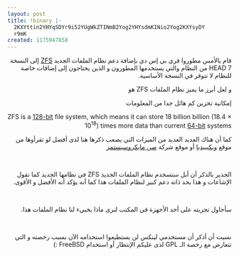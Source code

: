 ```yaml
---
layout: post
title: !binary |-
  2KXYttin2YHYqSDYr9i52YUgWkZTINmB2Yog2YHYsdmKINio2Yog2KXYsyDY
  r9mK
created: 1175947858
---
```

<p dir="rtl">قام بالأمس مطوروا فري بي إس دي بإضافة دعم نظام الملفات الجديد <a href="http://en.wikipedia.org/wiki/Zfs">ZFS</a> إلى النسخة 7 HEAD من النظام والتي يستخدمها المطورون و الذين يحتاجون إلى إضافات خاصة للنظام لا تتوفر في النسخة الأساسية.</p>
<p dir="rtl">و لعل أبرز ما يميز نظام الملفات ZFS هو</p>
<p dir="rtl">إمكانية تخزين كم هائل جدا من المعلومات</p>
<p dir="rtl">ZFS is a <a title="128-bit" href="http://en.wikipedia.org/wiki/128-bit">128-bit</a> file system, which means it can store 18 billion billion (18.4 &times; 10<sup>18</sup>) times more data than current <a title="64-bit" href="http://en.wikipedia.org/wiki/64-bit">64-bit</a> systems</p>
<p dir="rtl">كما أن هناك العديد العديد من الميزات التي يصعب ذكرها هنا لذى أفضل لو تقرأوها من موقع <a href="http://en.wikipedia.org/wiki/Zfs">ويكيبيديا</a> أو موقع شركة <a href="http://www.sun.com/software/solaris/faqs/zfs.xml">صن مايكروسيستمز</a></p>
<p dir="rtl">&nbsp;</p>
<p dir="rtl">الجدير بالذكر أن أبل ستسخدم نظام الملفات الجديد ZFS في نظامها الجديد كما تقول الإشاعات و هذا بحد ذاته دعم كبير لنظام الملفات هذا كما أنه يؤكد أنه الأفضل و الأقوى.</p>
<p dir="rtl">&nbsp;</p>
<p dir="rtl">سأحاول تجربته على أحد الأجهزة في المكتب لنرى ماذا يخبيء لنا نظام الملفات هذا.</p>
<p dir="rtl">&nbsp;</p>
<p dir="rtl">نسيت أن أذكر أن مستخدمي لينكس لن يستطيعوا استخدامه الآن بسبب رخصته و التي تتعارض مع رخصة الـ GPL لذى عليكم الإنتظار أو استخدام FreeBSD :)</p>
